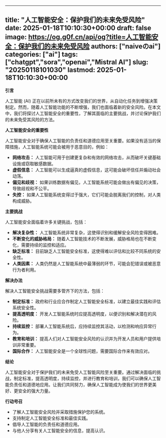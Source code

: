 
---
title: "人工智能安全：保护我们的未来免受风险"
date: 2025-01-18T10:10:30+00:00
draft: false
image: https://og.g0f.cn/api/og?title=人工智能安全：保护我们的未来免受风险
authors: ["naiveのai"]
categories: ["ai"]
tags: ["chatgpt","sora","openai","Mistral AI"]
slug: "20250118101030"
lastmod: 2025-01-18T10:10:30+00:00
---
**引言**

人工智能 (AI) 正在以前所未有的方式改变我们的世界，从自动化任务到增强决策制定。然而，随着人工智能功能的不断增强，我们也面临着新的安全风险。在本文中，我们将探讨人工智能安全的重要性，了解其面临的主要挑战，并讨论保护我们的未来免受其风险的方法。

**人工智能安全的重要性**

人工智能安全对于确保人工智能的负责任和道德应用至关重要。如果没有适当的保障措施，人工智能系统可能会被用于恶意目的，例如：

* **网络攻击：** 人工智能可用于创建更复杂和有效的网络攻击，从而破坏关键基础设施或窃取敏感数据。
* **虚假信息：** 人工智能可以生成逼真的虚假信息，这可能会破坏信任并煽动社会动荡。
* **偏见和歧视：** 如果训练数据有偏见，人工智能系统可能会做出有偏见的决策，导致歧视和不公平。
* **失控：** 如果人工智能系统变得过于强大，它们可能会脱离我们的控制，对人类构成威胁。

**主要挑战**

人工智能安全面临着许多关键挑战，包括：

* **解决复杂性：** 人工智能系统非常复杂，这使得识别和缓解安全风险变得困难。
* **不断变化的威胁格局：** 随着人工智能技术的不断发展，威胁格局也在不断变化，需要持续的监控和适应。
* **缺乏标准：** 目前缺乏人工智能安全标准，这使得难以评估和比较不同系统的安全性。
* **人类因素：** 人类仍然是人工智能系统中最薄弱的环节，可能会犯错误或被恶意行为者利用。

**解决办法**

解决人工智能安全挑战需要多管齐下的方法，包括：

* **制定标准：** 政府和行业应合作制定人工智能安全标准，以建立最佳实践和评估系统安全性。
* **提高透明度：** 开发人工智能系统时应提高透明度，以便识别和解决潜在的风险。
* **持续监控：** 部署人工智能系统后，应持续监控其活动，以检测和响应异常行为。
* **教育和培训：** 提高人们对人工智能安全风险的认识并为开发人员和用户提供培训非常重要。
* **国际合作：** 人工智能安全是一个全球性问题，需要国际合作来有效应对。

**结论**

人工智能安全对于保护我们的未来免受人工智能风险至关重要。通过解决面临的挑战，制定标准，提高透明度，持续监控，并进行教育和培训，我们可以确保人工智能负责任和道德地应用。让我们共同努力，确保人工智能成为使我们的世界更美好、更安全的强大力量。

**行动号召**

* 了解人工智能安全风险并采取措施保护您的系统。
* 支持制定人工智能安全标准和最佳实践。
* 倡导人工智能的负责任和道德应用。
* 与他人分享有关人工智能安全的信息，提高认识。